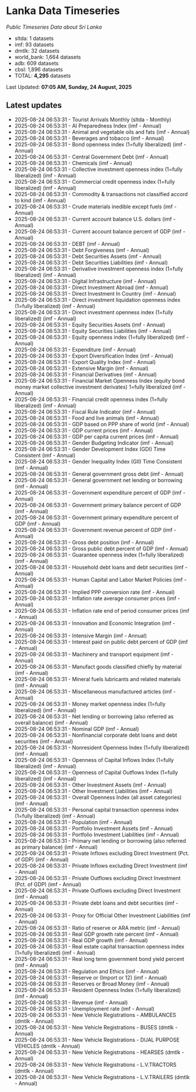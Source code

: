 # Lanka Data Timeseries
*Public Timeseries Data about Sri Lanka*

* sltda: 1 datasets
* imf: 93 datasets
* dmtlk: 32 datasets
* world_bank: 1,664 datasets
* adb: 609 datasets
* cbsl: 1,896 datasets
* TOTAL: **4,295** datasets

Last Updated: **07:05 AM, Sunday, 24 August, 2025**

## Latest updates

* 2025-08-24 06:53:31 - Tourist Arrivals Monthly (sltda - Monthly)
* 2025-08-24 06:53:31 - AI Preparedness Index (imf - Annual)
* 2025-08-24 06:53:31 - Animal and vegetable oils and fats (imf - Annual)
* 2025-08-24 06:53:31 - Beverages and tobacco (imf - Annual)
* 2025-08-24 06:53:31 - Bond openness index (1=fully liberalized) (imf - Annual)
* 2025-08-24 06:53:31 - Central Government Debt (imf - Annual)
* 2025-08-24 06:53:31 - Chemicals (imf - Annual)
* 2025-08-24 06:53:31 - Collective investment openness index (1=fully liberalized) (imf - Annual)
* 2025-08-24 06:53:31 - Commercial credit openness index (1=fully liberalized) (imf - Annual)
* 2025-08-24 06:53:31 - Commodity & transactions not classified accord to kind (imf - Annual)
* 2025-08-24 06:53:31 - Crude materials inedible except fuels (imf - Annual)
* 2025-08-24 06:53:31 - Current account balance U.S. dollars (imf - Annual)
* 2025-08-24 06:53:31 - Current account balance percent of GDP (imf - Annual)
* 2025-08-24 06:53:31 - DEBT (imf - Annual)
* 2025-08-24 06:53:31 - Debt Forgiveness (imf - Annual)
* 2025-08-24 06:53:31 - Debt Securities Assets (imf - Annual)
* 2025-08-24 06:53:31 - Debt Securities Liabilities (imf - Annual)
* 2025-08-24 06:53:31 - Derivative investment openness index (1=fully liberalized) (imf - Annual)
* 2025-08-24 06:53:31 - Digital Infrastructure (imf - Annual)
* 2025-08-24 06:53:31 - Direct Investment Abroad (imf - Annual)
* 2025-08-24 06:53:31 - Direct Investment In Country (imf - Annual)
* 2025-08-24 06:53:31 - Direct investment liquidation openness index (1=fully liberalized) (imf - Annual)
* 2025-08-24 06:53:31 - Direct investment openness index (1=fully liberalized) (imf - Annual)
* 2025-08-24 06:53:31 - Equity Securities Assets (imf - Annual)
* 2025-08-24 06:53:31 - Equity Securities Liabilities (imf - Annual)
* 2025-08-24 06:53:31 - Equity openness index (1=fully liberalized) (imf - Annual)
* 2025-08-24 06:53:31 - Expenditure (imf - Annual)
* 2025-08-24 06:53:31 - Export Diversification Index (imf - Annual)
* 2025-08-24 06:53:31 - Export Quality Index (imf - Annual)
* 2025-08-24 06:53:31 - Extensive Margin (imf - Annual)
* 2025-08-24 06:53:31 - Financial Derivatives (imf - Annual)
* 2025-08-24 06:53:31 - Financial Market Openness Index (equity bond money market collective investment derivates) 1=fully liberalized (imf - Annual)
* 2025-08-24 06:53:31 - Financial credit openness index (1=fully liberalized) (imf - Annual)
* 2025-08-24 06:53:31 - Fiscal Rule Indicator (imf - Annual)
* 2025-08-24 06:53:31 - Food and live animals (imf - Annual)
* 2025-08-24 06:53:31 - GDP based on PPP share of world (imf - Annual)
* 2025-08-24 06:53:31 - GDP current prices (imf - Annual)
* 2025-08-24 06:53:31 - GDP per capita current prices (imf - Annual)
* 2025-08-24 06:53:31 - Gender Budgeting Indicator (imf - Annual)
* 2025-08-24 06:53:31 - Gender Development Index (GDI) Time Consistent (imf - Annual)
* 2025-08-24 06:53:31 - Gender Inequality Index (GII) Time Consistent (imf - Annual)
* 2025-08-24 06:53:31 - General government gross debt (imf - Annual)
* 2025-08-24 06:53:31 - General government net lending or borrowing (imf - Annual)
* 2025-08-24 06:53:31 - Government expenditure percent of GDP (imf - Annual)
* 2025-08-24 06:53:31 - Government primary balance percent of GDP (imf - Annual)
* 2025-08-24 06:53:31 - Government primary expenditure percent of GDP (imf - Annual)
* 2025-08-24 06:53:31 - Government revenue percent of GDP (imf - Annual)
* 2025-08-24 06:53:31 - Gross debt position (imf - Annual)
* 2025-08-24 06:53:31 - Gross public debt percent of GDP (imf - Annual)
* 2025-08-24 06:53:31 - Guarantee openness index (1=fully liberalized) (imf - Annual)
* 2025-08-24 06:53:31 - Household debt loans and debt securities (imf - Annual)
* 2025-08-24 06:53:31 - Human Capital and Labor Market Policies (imf - Annual)
* 2025-08-24 06:53:31 - Implied PPP conversion rate (imf - Annual)
* 2025-08-24 06:53:31 - Inflation rate average consumer prices (imf - Annual)
* 2025-08-24 06:53:31 - Inflation rate end of period consumer prices (imf - Annual)
* 2025-08-24 06:53:31 - Innovation and Economic Integration (imf - Annual)
* 2025-08-24 06:53:31 - Intensive Margin (imf - Annual)
* 2025-08-24 06:53:31 - Interest paid on public debt percent of GDP (imf - Annual)
* 2025-08-24 06:53:31 - Machinery and transport equipment (imf - Annual)
* 2025-08-24 06:53:31 - Manufact goods classified chiefly by material (imf - Annual)
* 2025-08-24 06:53:31 - Mineral fuels lubricants and related materials (imf - Annual)
* 2025-08-24 06:53:31 - Miscellaneous manufactured articles (imf - Annual)
* 2025-08-24 06:53:31 - Money market openness index (1=fully liberalized) (imf - Annual)
* 2025-08-24 06:53:31 - Net lending or borrowing (also referred as overall balance) (imf - Annual)
* 2025-08-24 06:53:31 - Nominal GDP (imf - Annual)
* 2025-08-24 06:53:31 - Nonfinancial corporate debt loans and debt securities (imf - Annual)
* 2025-08-24 06:53:31 - Nonresident Openness Index (1=fully liberalized) (imf - Annual)
* 2025-08-24 06:53:31 - Openness of Capital Inflows Index (1=fully liberalized) (imf - Annual)
* 2025-08-24 06:53:31 - Openness of Capital Outflows Index (1=fully liberalized) (imf - Annual)
* 2025-08-24 06:53:31 - Other Investment Assets (imf - Annual)
* 2025-08-24 06:53:31 - Other Investment Liabilities (imf - Annual)
* 2025-08-24 06:53:31 - Overall Openness Index (all asset categories) (imf - Annual)
* 2025-08-24 06:53:31 - Personal capital transaction openness index (1=fully liberalized) (imf - Annual)
* 2025-08-24 06:53:31 - Population (imf - Annual)
* 2025-08-24 06:53:31 - Portfolio Investment Assets (imf - Annual)
* 2025-08-24 06:53:31 - Portfolio Investment Liabilities (imf - Annual)
* 2025-08-24 06:53:31 - Primary net lending or borrowing (also referred as primary balance) (imf - Annual)
* 2025-08-24 06:53:31 - Private Inflows excluding Direct Investment (Pct. of GDP) (imf - Annual)
* 2025-08-24 06:53:31 - Private Inflows excluding Direct Investment (imf - Annual)
* 2025-08-24 06:53:31 - Private Outflows excluding Direct Investment (Pct. of GDP) (imf - Annual)
* 2025-08-24 06:53:31 - Private Outflows excluding Direct Investment (imf - Annual)
* 2025-08-24 06:53:31 - Private debt loans and debt securities (imf - Annual)
* 2025-08-24 06:53:31 - Proxy for Official Other Investment Liabilities (imf - Annual)
* 2025-08-24 06:53:31 - Ratio of reserve or ARA metric (imf - Annual)
* 2025-08-24 06:53:31 - Real GDP growth rate percent (imf - Annual)
* 2025-08-24 06:53:31 - Real GDP growth (imf - Annual)
* 2025-08-24 06:53:31 - Real estate capital transaction openness index (1=fully liberalized) (imf - Annual)
* 2025-08-24 06:53:31 - Real long term government bond yield percent (imf - Annual)
* 2025-08-24 06:53:31 - Regulation and Ethics (imf - Annual)
* 2025-08-24 06:53:31 - Reserve or (Import or 12) (imf - Annual)
* 2025-08-24 06:53:31 - Reserves or Broad Money (imf - Annual)
* 2025-08-24 06:53:31 - Resident Openness Index (1=fully liberalized) (imf - Annual)
* 2025-08-24 06:53:31 - Revenue (imf - Annual)
* 2025-08-24 06:53:31 - Unemployment rate (imf - Annual)
* 2025-08-24 06:53:31 - New Vehicle Registrations - AMBULANCES (dmtlk - Annual)
* 2025-08-24 06:53:31 - New Vehicle Registrations - BUSES (dmtlk - Annual)
* 2025-08-24 06:53:31 - New Vehicle Registrations - DUAL PURPOSE VEHICLES (dmtlk - Annual)
* 2025-08-24 06:53:31 - New Vehicle Registrations - HEARSES (dmtlk - Annual)
* 2025-08-24 06:53:31 - New Vehicle Registrations - L.V.TRACTORS (dmtlk - Annual)
* 2025-08-24 06:53:31 - New Vehicle Registrations - L.V.TRAILERS (dmtlk - Annual)